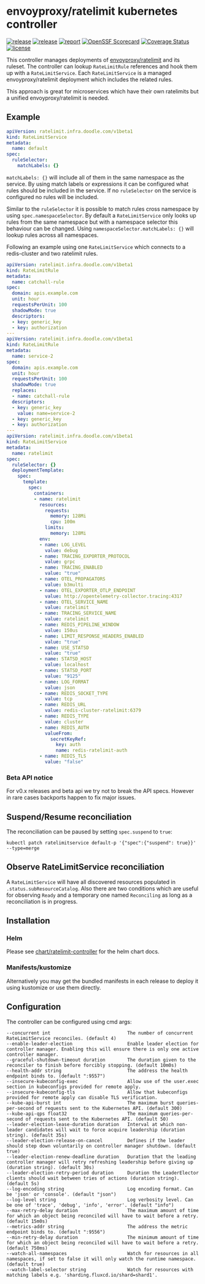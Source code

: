 # envoyproxy/ratelimit kubernetes controller

[![release](https://img.shields.io/github/release/DoodleScheduling/ratelimit-controller/all.svg)](https://github.com/DoodleScheduling/ratelimit-controller/releases)
[![release](https://github.com/doodlescheduling/ratelimit-controller/actions/workflows/release.yaml/badge.svg)](https://github.com/doodlescheduling/ratelimit-controller/actions/workflows/release.yaml)
[![report](https://goreportcard.com/badge/github.com/DoodleScheduling/ratelimit-controller)](https://goreportcard.com/report/github.com/DoodleScheduling/ratelimit-controller)
[![OpenSSF Scorecard](https://api.securityscorecards.dev/projects/github.com/DoodleScheduling/ratelimit-controller/badge)](https://api.securityscorecards.dev/projects/github.com/DoodleScheduling/ratelimit-controller)
[![Coverage Status](https://coveralls.io/repos/github/DoodleScheduling/ratelimit-controller/badge.svg?branch=master)](https://coveralls.io/github/DoodleScheduling/ratelimit-controller?branch=master)
[![license](https://img.shields.io/github/license/DoodleScheduling/ratelimit-controller.svg)](https://github.com/DoodleScheduling/ratelimit-controller/blob/master/LICENSE)

This controller manages deployments of [envoyproxy/ratelimit](https://github.com/envoyproxy/ratelimit) and its ruleset.
The controller can lookup `RateLimitRule` references and hook them up with a `RateLimitService`.
Each `RateLimitService` is a managed envoyproxy/ratelimit deployment which includes the related rules.

This approach is great for microservices which have their own ratelimits but a unified envoyproxy/ratelimit is needed.

## Example

```yaml
apiVersion: ratelimit.infra.doodle.com/v1beta1
kind: RateLimitService
metadata:
  name: default
spec:
  ruleSelector:
    matchLabels: {}
```

`matchLabels: {}` will include all of them in the same namespace as the service.
By using match labels or expressions it can be configured what rules should be included in the service.
If no `ruleSelector` on the service is configured no rules will be included.

Similar to the `ruleSelector` it is possible to match rules cross namespace by using `spec.namespaceSelector`. 
By default a `RateLimitService` only looks up rules from the same namespace but with a namespace selector this behaviour can be changed.
Using `namespaceSelector.matchLabels: {}` will lookup rules across all namespaces.

Following an example using one `RateLimitService` which connects to a redis-cluster and two ratelimit rules.

```yaml
apiVersion: ratelimit.infra.doodle.com/v1beta1
kind: RateLimitRule
metadata: 
  name: catchall-rule
spec:
  domain: apis.example.com
  unit: hour
  requestsPerUnit: 100
  shadowMode: true
  descriptors:
  - key: generic_key
  - key: authorization
---
apiVersion: ratelimit.infra.doodle.com/v1beta1
kind: RateLimitRule
metadata: 
  name: service-2
spec:
  domain: apis.example.com
  unit: hour
  requestsPerUnit: 100
  shadowMode: true
  replaces:
  - name: catchall-rule
  descriptors:
  - key: generic_key
    value: name=service-2
  - key: generic_key
  - key: authorization
---
apiVersion: ratelimit.infra.doodle.com/v1beta1
kind: RateLimitService
metadata: 
  name: ratelimit
spec:
  ruleSelector: {}
  deploymentTemplate:
    spec:
      template:
        spec:
          containers:
          - name: ratelimit
            resources:
              requests:
                memory: 128Mi
                cpu: 100m
              limits:
                memory: 128Mi
            env:
            - name: LOG_LEVEL
              value: debug
            - name: TRACING_EXPORTER_PROTOCOL
              value: grpc
            - name: TRACING_ENABLED
              value: "true"
            - name: OTEL_PROPAGATORS
              value: b3multi
            - name: OTEL_EXPORTER_OTLP_ENDPOINT
              value: http://opentelemetry-collector.tracing:4317
            - name: OTEL_SERVICE_NAME
              value: ratelimit
            - name: TRACING_SERVICE_NAME
              value: ratelimit
            - name: REDIS_PIPELINE_WINDOW
              value: 150us
            - name: LIMIT_RESPONSE_HEADERS_ENABLED
              value: "true"
            - name: USE_STATSD
              value: "true"
            - name: STATSD_HOST
              value: localhost
            - name: STATSD_PORT
              value: "9125"
            - name: LOG_FORMAT
              value: json
            - name: REDIS_SOCKET_TYPE
              value: tcp
            - name: REDIS_URL
              value: redis-cluster-ratelimit:6379
            - name: REDIS_TYPE
              value: cluster
            - name: REDIS_AUTH
              valueFrom:
                secretKeyRef:
                  key: auth
                  name: redis-ratelimit-auth
            - name: REDIS_TLS
              value: "false"
```

### Beta API notice
For v0.x releases and beta api we try not to break the API specs. However
in rare cases backports happen to fix major issues.

## Suspend/Resume reconciliation

The reconciliation can be paused by setting `spec.suspend` to `true`:
 
```
kubectl patch ratelimitservice default-p '{"spec":{"suspend": true}}' --type=merge
```

## Observe RateLimitService reconciliation

A `RateLimitService` will have all discovered resources populated in `.status.subResourceCatalog`.
Also there are two conditions which are useful for observing `Ready` and a temporary one named `Reconciling`
as long as a reconciliation is in progress.

## Installation

### Helm

Please see [chart/ratelimit-controller](https://github.com/DoodleScheduling/ratelimit-controller/tree/master/chart/ratelimit-controller) for the helm chart docs.

### Manifests/kustomize

Alternatively you may get the bundled manifests in each release to deploy it using kustomize or use them directly.

## Configuration
The controller can be configured using cmd args:
```
--concurrent int                            The number of concurrent RateLimitService reconciles. (default 4)
--enable-leader-election                    Enable leader election for controller manager. Enabling this will ensure there is only one active controller manager.
--graceful-shutdown-timeout duration        The duration given to the reconciler to finish before forcibly stopping. (default 10m0s)
--health-addr string                        The address the health endpoint binds to. (default ":9557")
--insecure-kubeconfig-exec                  Allow use of the user.exec section in kubeconfigs provided for remote apply.
--insecure-kubeconfig-tls                   Allow that kubeconfigs provided for remote apply can disable TLS verification.
--kube-api-burst int                        The maximum burst queries-per-second of requests sent to the Kubernetes API. (default 300)
--kube-api-qps float32                      The maximum queries-per-second of requests sent to the Kubernetes API. (default 50)
--leader-election-lease-duration duration   Interval at which non-leader candidates will wait to force acquire leadership (duration string). (default 35s)
--leader-election-release-on-cancel         Defines if the leader should step down voluntarily on controller manager shutdown. (default true)
--leader-election-renew-deadline duration   Duration that the leading controller manager will retry refreshing leadership before giving up (duration string). (default 30s)
--leader-election-retry-period duration     Duration the LeaderElector clients should wait between tries of actions (duration string). (default 5s)
--log-encoding string                       Log encoding format. Can be 'json' or 'console'. (default "json")
--log-level string                          Log verbosity level. Can be one of 'trace', 'debug', 'info', 'error'. (default "info")
--max-retry-delay duration                  The maximum amount of time for which an object being reconciled will have to wait before a retry. (default 15m0s)
--metrics-addr string                       The address the metric endpoint binds to. (default ":9556")
--min-retry-delay duration                  The minimum amount of time for which an object being reconciled will have to wait before a retry. (default 750ms)
--watch-all-namespaces                      Watch for resources in all namespaces, if set to false it will only watch the runtime namespace. (default true)
--watch-label-selector string               Watch for resources with matching labels e.g. 'sharding.fluxcd.io/shard=shard1'.
```
